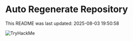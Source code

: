 # Auto Regenerate Repository

This README was last updated: 2025-08-03 19:50:58

 ![TryHackMe](https://tryhackme.com/badge/533634)